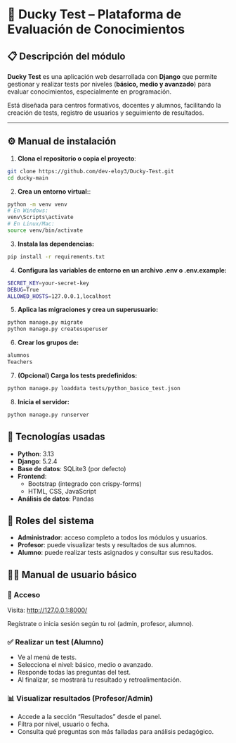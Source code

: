 # 🦆 Ducky Test – Plataforma de Evaluación de Conocimientos

## 📋 Descripción del módulo

**Ducky Test** es una aplicación web desarrollada con **Django** que permite gestionar y realizar tests por niveles (**básico, medio y avanzado**) para evaluar conocimientos, especialmente en programación.

Está diseñada para centros formativos, docentes y alumnos, facilitando la creación de tests, registro de usuarios y seguimiento de resultados.

---

## ⚙️ Manual de instalación

1. **Clona el repositorio o copia el proyecto**:

```bash
git clone https://github.com/dev-eloy3/Ducky-Test.git
cd ducky-main
```

2. **Crea un entorno virtual:**:
```bash
python -m venv venv
# En Windows:
venv\Scripts\activate
# En Linux/Mac:
source venv/bin/activate

```

3. **Instala las dependencias:**
```bash
pip install -r requirements.txt

```

4. **Configura las variables de entorno en un archivo .env o .env.example:**
```bash
SECRET_KEY=your-secret-key
DEBUG=True
ALLOWED_HOSTS=127.0.0.1,localhost

```

5. **Aplica las migraciones y crea un superusuario:**
```bash
python manage.py migrate
python manage.py createsuperuser

```
6. **Crear los grupos de:**
```bash
alumnos
Teachers
```
7. **(Opcional) Carga los tests predefinidos:**
```bash
python manage.py loaddata tests/python_basico_test.json

```
8. **Inicia el servidor:**
```bash
python manage.py runserver
```

## 🧪 Tecnologías usadas
- **Python**: 3.13
- **Django**: 5.2.4
- **Base de datos**: SQLite3 (por defecto)
- **Frontend**:
  - Bootstrap (integrado con crispy-forms)
  - HTML, CSS, JavaScript
- **Análisis de datos**: Pandas

## 👥 Roles del sistema

- **Administrador**: acceso completo a todos los módulos y usuarios.
- **Profesor**: puede visualizar tests y resultados de sus alumnos.
- **Alumno**: puede realizar tests asignados y consultar sus resultados.

## 👨‍🏫 Manual de usuario básico

### 🔐 Acceso

Visita: http://127.0.0.1:8000/

Regístrate o inicia sesión según tu rol (admin, profesor, alumno).

### ✅ Realizar un test (Alumno)

- Ve al menú de tests.
- Selecciona el nivel: básico, medio o avanzado.
- Responde todas las preguntas del test.
- Al finalizar, se mostrará tu resultado y retroalimentación.

### 📊 Visualizar resultados (Profesor/Admin)

- Accede a la sección “Resultados” desde el panel.
- Filtra por nivel, usuario o fecha.
- Consulta qué preguntas son más falladas para análisis pedagógico.
